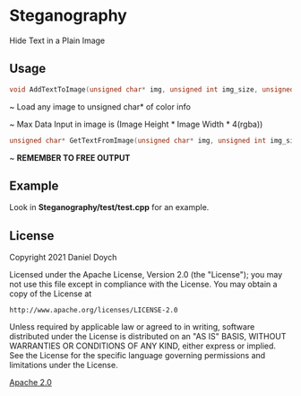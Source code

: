 # Steganography

Hide Text in a Plain Image

## Usage
```cpp
void AddTextToImage(unsigned char* img, unsigned int img_size, unsigned char* data, unsigned int data_size);
```
~ Load any image to unsigned char* of color info

~ Max Data Input in image is (Image Height * Image Width * 4(rgba))

```cpp
unsigned char* GetTextFromImage(unsigned char* img, unsigned int img_size, unsigned int* out_data_size);
```
~ **REMEMBER TO FREE OUTPUT**

## Example
Look in **Steganography/test/test.cpp** for an example.

## License
Copyright 2021 Daniel Doych

Licensed under the Apache License, Version 2.0 (the "License");
you may not use this file except in compliance with the License.
You may obtain a copy of the License at

    http://www.apache.org/licenses/LICENSE-2.0

Unless required by applicable law or agreed to in writing, software
distributed under the License is distributed on an "AS IS" BASIS,
WITHOUT WARRANTIES OR CONDITIONS OF ANY KIND, either express or implied.
See the License for the specific language governing permissions and
limitations under the License.

[Apache 2.0](http://www.apache.org/licenses/LICENSE-2.0)

